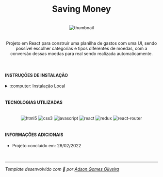 <div align="center"><h1>Saving Money</h1></div>
<br />
<div align="center"><img src="https://i.ibb.co/CW1C5Y9/image.png" alt="thumbnail" /></div>
<br />
<br />
<div align="center">
Projeto em React para construir uma planilha de gastos com uma UI, sendo possível escolher categorias e tipos diferentes de moedas,
com a conversão dessas moedas para real sendo realizada automaticamente.
</div>
<br />
<br />
<h4>INSTRUÇÕES DE INSTALAÇÃO</h4>
<details>
<summary>:computer: Instalação Local</summary>

> Faça o clone deste repositório `git clone git@github.com:Adson-Gomes-Oliveira/saving-money.git`

> Entre na pasta e execute `npm install` *Atenção: Versão do Node -> 16*

> Execute `npm start`

> Aproveite !! :smile:
<br>
Well, you asked for it!
</details>
<br />
<h4>TECNOLOGIAS UTILIZADAS</h4>
<br />
<div align="center">
<img src="https://img.shields.io/badge/html5-%23E34F26.svg?style=for-the-badge&logo=html5&logoColor=white" alt="html5" />
<img src="https://img.shields.io/badge/css3-%231572B6.svg?style=for-the-badge&logo=css3&logoColor=white" alt="css3" />
<img src="https://img.shields.io/badge/javascript-%23323330.svg?style=for-the-badge&logo=javascript&logoColor=%23F7DF1E" alt="javascript" />
<img src="https://img.shields.io/badge/react-%2320232a.svg?style=for-the-badge&logo=react&logoColor=%2361DAFB" alt="react" />
<img src="https://img.shields.io/badge/redux-%23593d88.svg?style=for-the-badge&logo=redux&logoColor=white" alt="redux" />
<img src="https://img.shields.io/badge/React_Router-CA4245?style=for-the-badge&logo=react-router&logoColor=white" alt="react-router" />
</div>
<br />
<h4>INFORMAÇÕES ADICIONAIS</h4>

- Projeto concluído em: 28/02/2022
<br />

---

*Template desenvolvido com :white_heart: por <a href="https://github.com/Adson-Gomes-Oliveira">Adson Gomes Oliveira</a>* 
